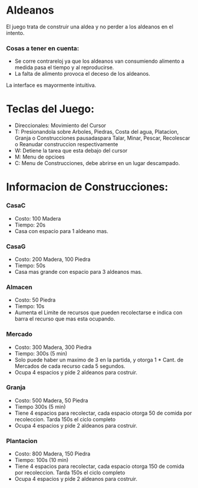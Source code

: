 # Aldeanos
El juego trata de construir una aldea y no perder a los aldeanos en el intento.

### Cosas a tener en cuenta:
- Se corre contrareloj ya que los aldeanos van consumiendo alimento a medida pasa el tiempo y al reproducirse.
- La falta de alimento provoca el deceso de los aldeanos.

La interface es mayormente intuitiva.

# Teclas del Juego:

- Direccionales: Movimiento del Cursor
- T: Presionandola sobre Arboles, Piedras, Costa del agua, Platacion, Granja o Construcciones pausadaspara Talar, Minar, Pescar, Recolescar o Reanudar construccion respectivamente 
- W: Detiene la tarea que esta debajo del cursor
- M: Menu de opcioes
- C: Menu de Construcciones, debe abrirse en un lugar descampado.

# Informacion de Construcciones:

### CasaC
- Costo: 100 Madera
- Tiempo: 20s
- Casa con espacio para 1 aldeano mas.

### CasaG
- Costo: 200 Madera, 100 Piedra
- Tiempo: 50s
- Casa mas grande con espacio para 3 aldeanos mas.

### Almacen
- Costo: 50 Piedra
- Tiempo: 10s
- Aumenta el Limite de recursos que pueden recolectarse e indica con barra el recurso que mas esta ocupando.

### Mercado
- Costo: 300 Madera, 300 Piedra
- Tiempo: 300s (5 min)
- Solo puede haber un maximo de 3 en la partida, y otorga 1 * Cant. de Mercados de cada recurso cada 5 segundos.
- Ocupa 4 espacios y pide 2 aldeanos para costruir. 

### Granja
- Costo: 500 Madera, 50 Piedra
- Tiempo 300s (5 min)
- Tiene 4 espacios para recolectar, cada espacio otorga 50 de comida por recoleccion. Tarda 150s el ciclo completo
- Ocupa 4 espacios y pide 2 aldeanos para costruir.

### Plantacion
- Costo: 800 Madera, 150 Piedra
- Tiempo: 100s (10 min)
- Tiene 4 espacios para recolectar, cada espacio otorga 150 de comida por recoleccion. Tarda 150s el ciclo completo
- Ocupa 4 espacios y pide 2 aldeanos para costruir.


